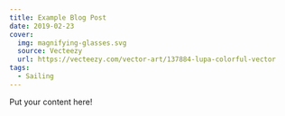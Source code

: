 ```yaml
---
title: Example Blog Post
date: 2019-02-23
cover:
  img: magnifying-glasses.svg
  source: Vecteezy
  url: https://vecteezy.com/vector-art/137884-lupa-colorful-vector
tags:
  - Sailing
---
```


Put your content here!


